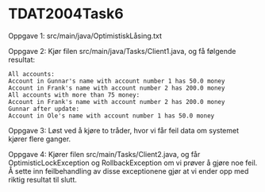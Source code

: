 # TDAT2004Task6
Oppgave 1: src/main/java/OptimistiskLåsing.txt

Oppgave 2: Kjør filen src/main/java/Tasks/Client1.java, og få følgende resultat:

    All accounts: 
    Account in Gunnar's name with account number 1 has 50.0 money
    Account in Frank's name with account number 2 has 200.0 money
    All accounts with more than 75 money: 
    Account in Frank's name with account number 2 has 200.0 money
    Gunnar after update: 
    Account in Ole's name with account number 1 has 50.0 money
    
Oppgave 3: Løst ved å kjøre to tråder, hvor vi får feil data om systemet kjører flere ganger.

Oppgave 4: Kjører filen src/main/Tasks/Client2.java, og får OptimisticLockException og RollbackException om vi prøver å gjøre noe feil. Å sette inn feilbehandling av disse exceptionene gjør at vi ender opp med riktig resultat til slutt.
